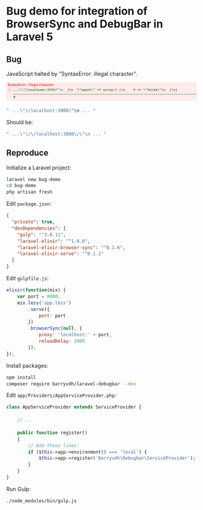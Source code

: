 # Bug demo for integration of BrowserSync and DebugBar in Laravel 5

## Bug

JavaScript halted by "SyntaxError: illegal character".

![](bug.png)

```js
" ...\"//localhost:3000/"\n ... "
```

Should be:

```js
" ...\"\/\/localhost:3000\/\"\n ... "
```

## Reproduce

Initialize a Laravel project:

```bash
laravel new bug-demo
cd bug-demo
php artisan fresh
```

Edit `package.json`:

```json
{
  "private": true,
  "devDependencies": {
    "gulp": "^3.8.11",
    "laravel-elixir": "^1.0.0",
    "laravel-elixir-browser-sync": "^0.1.6",
    "laravel-elixir-serve": "^0.1.1"
  }
}
```

Edit `gulpfile.js`:

```js
elixir(function(mix) {
    var port = 8000;
    mix.less('app.less')
        .serve({
            port: port
        })
        .browserSync(null, {
            proxy: 'localhost:' + port,
            reloadDelay: 2000
        });
});
```

Install packages:

```bash
npm install
composer require barryvdh/laravel-debugbar --dev
```

Edit `app/Providers/AppServiceProvider.php`:

```php
class AppServiceProvider extends ServiceProvider {

    // ...

    public function register()
    {
        // Add these lines:
        if ($this->app->environment() === 'local') {
            $this->app->register('Barryvdh\Debugbar\ServiceProvider');
        }
    }
}
```

Run Gulp:

```bash
./node_modules/bin/gulp.js
```

